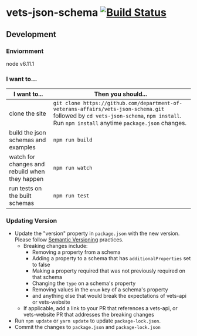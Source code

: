 # vets-json-schema [![Build Status](https://travis-ci.org/department-of-veterans-affairs/vets-json-schema.svg?branch=master)](https://travis-ci.org/department-of-veterans-affairs/vets-json-schema)

## Development

### Enviornment
node v6.11.1

### I want to...

| I want to... | Then you should... |
| ------------ | ------------------ |
| clone the site | `git clone https://github.com/department-of-veterans-affairs/vets-json-schema.git` followed by `cd vets-json-schema`, `npm install`. Run `npm install` anytime `package.json` changes. |
| build the json schemas and examples | `npm run build` |
| watch for changes and rebuild when they happen | `npm run watch` |
| run tests on the built schemas | `npm run test` |

### Updating Version
- Update the "version" property in `package.json` with the new version. Please follow [Semantic Versioning](https://semver.org/#summary) practices.
  - Breaking changes include:
    - Removing a property from a schema
    - Adding a property to a schema that has `additionalProperties` set to false
    - Making a property required that was not previously required on that schema
    - Changing the `type` on a schema's property
    - Removing values in the `enum` key of a schema's property
    - and anything else that would break the expectations of vets-api or vets-website
  - If applicable, add a link to your PR that references a vets-api, or vets-website PR that addresses the breaking changes
- Run `npm update` or `yarn update` to update `package-lock.json`.
- Commit the changes to `package.json` and `package-lock.json`
